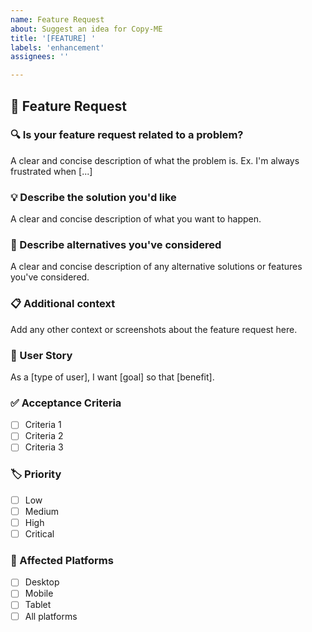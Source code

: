 ```yaml
---
name: Feature Request
about: Suggest an idea for Copy-ME
title: '[FEATURE] '
labels: 'enhancement'
assignees: ''

---
```


## 🚀 Feature Request

### 🔍 Is your feature request related to a problem?
A clear and concise description of what the problem is. Ex. I'm always frustrated when [...]

### 💡 Describe the solution you'd like
A clear and concise description of what you want to happen.

### 🔄 Describe alternatives you've considered
A clear and concise description of any alternative solutions or features you've considered.

### 📋 Additional context
Add any other context or screenshots about the feature request here.

### 🎯 User Story
As a [type of user], I want [goal] so that [benefit].

### ✅ Acceptance Criteria
- [ ] Criteria 1
- [ ] Criteria 2
- [ ] Criteria 3

### 🏷️ Priority
- [ ] Low
- [ ] Medium
- [ ] High
- [ ] Critical

### 📱 Affected Platforms
- [ ] Desktop
- [ ] Mobile
- [ ] Tablet
- [ ] All platforms

